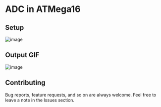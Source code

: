 # ADC in ATMega16  
## Setup
![image](https://drive.google.com/uc?export=download&id=10jARKNmYkZafx3E5UJ1m6AjnFrB2pGAk)
## Output GIF
![image](https://drive.google.com/uc?export=download&id=1XTykrooqiKji9T2XrJnan38ZSFVVgUno)



## Contributing  
Bug reports, feature requests, and so on are always welcome. Feel free to leave a note in the Issues section.
